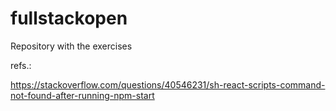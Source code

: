 # fullstackopen
Repository with the exercises

refs.:

https://stackoverflow.com/questions/40546231/sh-react-scripts-command-not-found-after-running-npm-start
